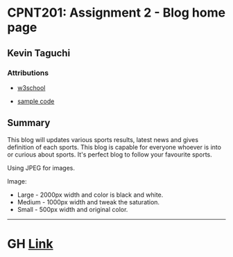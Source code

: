 #  CPNT201: Assignment 2 - Blog home page

## Kevin Taguchi

### Attributions

- [w3school](https://www.w3schools.com/cssref/pr_background-color.asp)

- [sample code](https://github.com/sait-wbdv/sample-code/tree/master/frontend/image-performance)
## Summary
This blog will updates various sports results, latest news and gives definition of each sports.
This blog is capable for everyone whoever is into or curious about sports.
It's perfect blog to follow your favourite sports.

Using JPEG for images.

Image: 
- Large -  2000px width and color is black and white.
- Medium - 1000px width and tweak the saturation.
- Small - 500px width and original color.
----
# GH [Link](https://kevin-234.github.io/cpnt201-a2/)